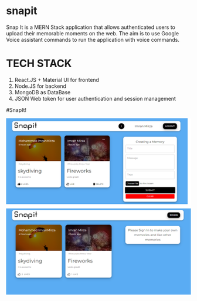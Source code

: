 # snapit

Snap It is a MERN Stack application that allows authenticated users to upload their memorable moments on the web. The aim is to use Google Voice assistant commands to run the application with voice commands.

# TECH STACK

1. React.JS + Material UI for frontend
2. Node.JS for backend
3. MongoDB as DataBase
4. JSON Web token for user authentication and session management

#SnapIt!

![snapit](./client/src/images/readme4.png)
![snapit](./client/src/images/readme1.png)
